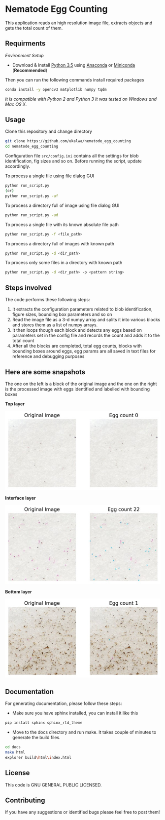 Nematode Egg Counting
=====================

This application reads an high resolution image file, extracts objects and
gets the total count of them.

Requirments
-----------

*Environment Setup*

-   Download & Install [Python 3.5] using [Anaconda] or [Miniconda] 
(**Recommended**)

Then you can run the following commands install required packages
```bash
conda install -y opencv3 matplotlib numpy tqdm 
```
*It is compatible with Python 2 and Python 3*
*It was tested on Windows and Mac OS X.*

Usage
------
Clone this repository and change directory
```bash
git clone https://github.com/ukalwa/nematode_egg_counting
cd nematode_egg_counting
```

Configuration file `src/config.ini` contains all the settings for blob 
identification, fig sizes and so on. Before running the script, update 
accordingly.

To process a single file using file dialog GUI
```bash
python run_script.py
(or)
python run_script.py -uf
```
To process a directory full of image using file dialog GUI
```bash
python run_script.py -ud
```
To process a single file with its known absolute file path
```bash
python run_script.py -f <file_path>
```
To process a directory full of images with known path
```bash
python run_script.py -d <dir_path>
```
To process only some files in a directory with known path
```bash
python run_script.py -d <dir_path> -p <pattern string>
```



Steps involved
--------------

The code performs these following steps:

1. It extracts the configuration parameters related to blob 
identification, figure sizes, bounding box parameters and so on
2. Read the image file as a 3-d numpy array and splits it into 
various blocks and stores them as a list of numpy arrays.
3. It then loops though each block and detects any eggs based on 
parameters set in the config file and records the count and adds it to
the total count
4. After all the blocks are completed, total egg counts, blocks with
bounding boxes around eggs, egg params are all saved in text files
for reference and debugging purposes

Here are some snapshots
------------------------
The one on the left is a block of the original image and the one on the right 
is the processed image with eggs identified and labelled with bounding boxes
 
**Top layer**

![image1]

**Interface layer**

![image2]

**Bottom layer**

![image3]

Documentation
----------------

For generating documentation, please follow these steps:
* Make sure you have sphinx installed, you can install it like this
```bash
pip install sphinx sphinx_rtd_theme
```
* Move to the docs directory and run make. It takes couple of minutes to \
generate the build files.
```bash
cd docs
make html
explorer build\html\index.html
```

License
---------

This code is GNU GENERAL PUBLIC LICENSED.

Contributing
-------------

If you have any suggestions or identified bugs please feel free to post
them!

  [OpenCV 3.1.0]: http://opencv.org/downloads.html
  [Python 3.5]: https://www.python.org/downloads/
  [numpy]: https://www.scipy.org/scipylib/download.html
  [matplotlib]: https://matplotlib.org/
  [Anaconda]: https://www.anaconda.com/download/
  [Miniconda]: https://conda.io/miniconda.html
  [image1]: Images/Picture1.jpg
  [image2]: Images/Picture2.jpg
  [image3]: Images/Picture3.jpg